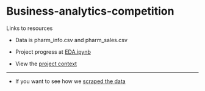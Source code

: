 # Business-analytics-competition

Links to resources

* Data is pharm_info.csv and pharm_sales.csv

* Project progress at [EDA.ipynb](https://github.com/FardinAhsan146/Business-analytics-competition/blob/master/data_analysis/EDA.ipynb)

* View the [project context](https://github.com/FardinAhsan146/Business-analytics-competition/blob/master/SCB%20Business%20Analytics%20Competition%20Spring%202021%20Challenge%20and%20Tasks.pdf)

 - - - - - -

* If you want to see how we [scraped the data](https://github.com/FardinAhsan146/Business-analytics-competition/blob/master/data_analysis/scraping.ipynb)
